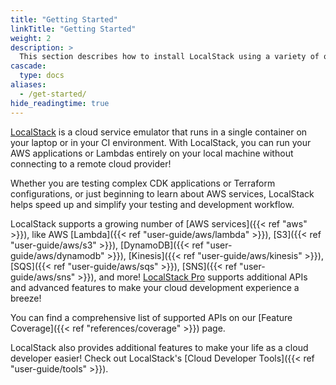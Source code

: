 ```yaml
---
title: "Getting Started"
linkTitle: "Getting Started"
weight: 2
description: >
  This section describes how to install LocalStack using a variety of options, and provides details on how LocalStack can be configured to fit the needs of a local cloud sandbox for development, testing, and experimentation!
cascade:
  type: docs
aliases:
  - /get-started/
hide_readingtime: true
---
```


[LocalStack](https://localstack.cloud) is a cloud service emulator that runs in a single container on your laptop or in your CI environment.
With LocalStack, you can run your AWS applications or Lambdas entirely on your local machine without connecting to a remote cloud provider!

Whether you are testing complex CDK applications or Terraform configurations, or just beginning to learn about AWS services, LocalStack helps speed up and simplify your testing and development workflow.

LocalStack supports a growing number of [AWS services]({{< ref "aws" >}}), like AWS [Lambda]({{< ref "user-guide/aws/lambda" >}}), [S3]({{< ref "user-guide/aws/s3" >}}), [DynamoDB]({{< ref "user-guide/aws/dynamodb" >}}), [Kinesis]({{< ref "user-guide/aws/kinesis" >}}), [SQS]({{< ref "user-guide/aws/sqs" >}}), [SNS]({{< ref "user-guide/aws/sns" >}}), and more!
[LocalStack Pro](https://localstack.cloud/pricing) supports additional APIs and advanced features to make your cloud development experience a breeze!

You can find a comprehensive list of supported APIs on our [Feature Coverage]({{< ref "references/coverage" >}}) page.

LocalStack also provides additional features to make your life as a cloud developer easier!
Check out LocalStack's [Cloud Developer Tools]({{< ref "user-guide/tools" >}}).
